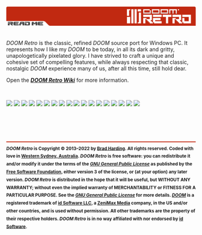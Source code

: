 ![](https://github.com/bradharding/www.doomretro.com/raw/master/readme.png)
<br>
<br>
<br>
*DOOM Retro* is the classic, refined *DOOM* source port for Windows PC. It represents how I like my *DOOM* to be today, in all its dark and gritty, unapologetically pixelated glory. I have strived to craft a unique and cohesive set of compelling features, while always respecting that classic, nostalgic *DOOM* experience many of us, after all this time, still hold dear.

Open the <b><i>[DOOM Retro Wiki](https://github.com/bradharding/doomretro/wiki)</i></b> for more information.

<br>

[![](https://img.shields.io/github/languages/top/bradharding/doomretro.svg)](https://github.com/bradharding/doomretro/search?l=c)
[![](https://img.shields.io/github/languages/code-size/bradharding/doomretro.svg)](https://github.com/bradharding/doomretro)
[![](https://img.shields.io/tokei/lines/github/bradharding/doomretro)](https://github.com/bradharding/doomretro)
[![](https://img.shields.io/github/workflow/status/bradharding/doomretro/build?logo=github&label=CI)](https://github.com/bradharding/doomretro/actions/workflows/build.yml)
[![](https://img.shields.io/lgtm/grade/cpp/g/bradharding/doomretro.svg?logo=lgtm&logoWidth=18)](https://lgtm.com/projects/g/bradharding/doomretro/context:cpp)
[![](https://img.shields.io/lgtm/alerts/g/bradharding/doomretro.svg?logo=lgtm&logoWidth=18)](https://lgtm.com/projects/g/bradharding/doomretro/alerts/)
[![](https://img.shields.io/github/license/bradharding/doomretro.svg?logo=gnu)](https://github.com/bradharding/doomretro/wiki/LICENSE)
[![](https://img.shields.io/github/release/bradharding/doomretro.svg)](https://github.com/bradharding/doomretro/releases/latest)
[![](https://img.shields.io/github/release-date/bradharding/doomretro.svg)](https://github.com/bradharding/doomretro/releases/latest)
[![](https://img.shields.io/github/downloads/bradharding/doomretro/latest/total.svg?label=downloads)](https://github.com/bradharding/doomretro/releases/latest)
[![](https://img.shields.io/github/downloads/bradharding/doomretro/total.svg?label=total%20downloads)](https://github.com/bradharding/doomretro/releases)
[![](https://img.shields.io/github/commit-activity/m/bradharding/doomretro.svg)](https://github.com/bradharding/doomretro/commits/master)
[![](https://img.shields.io/github/commits-since/bradharding/doomretro/latest.svg)](https://github.com/bradharding/doomretro/commits/master)
[![](https://img.shields.io/github/last-commit/bradharding/doomretro.svg)](https://github.com/bradharding/doomretro/commits/master)
[![](https://img.shields.io/github/stars/bradharding/doomretro.svg?logo=github)](https://github.com/bradharding/doomretro/stargazers)
[![](https://img.shields.io/twitter/follow/doomretro?style=flat&logo=twitter)](https://twitter.com/doomretro)
[![](https://img.shields.io/discord/485551763542245427?style=flat&logo=discord&label=discord)](http://discordapp.com/invite/jAfAyWG)
[![](https://img.shields.io/badge/donations-AU$333.72-<COLOR>?style=flat&logo=paypal&label=sponsors)](https://www.paypal.com/donate?business=8WGJ8VDFSVU7J&no_recurring=0&currency_code=AUD)

<br>
<br>
<br>

![](https://github.com/bradharding/www.doomretro.com/raw/master/wiki/bigdivider.png)
<sub><b>*DOOM Retro* is Copyright &copy; 2013&ndash;2022 by [Brad Harding](mailto:brad@doomretro.com). All rights reserved. Coded with love in [Western Sydney, Australia](https://goo.gl/maps/v2aEDEboVsqoetPt7). *DOOM Retro* is free software: you can redistribute it and/or modify it under the terms of the [*GNU General Public License*](https://github.com/bradharding/doomretro/wiki/LICENSE) as published by the [Free Software Foundation](https://www.fsf.org/), either version 3 of the license, or (at your option) any later version. *DOOM Retro* is distributed in the hope that it will be useful, but WITHOUT ANY WARRANTY; without even the implied warranty of MERCHANTABILITY or FITNESS FOR A PARTICULAR PURPOSE. See the [*GNU General Public License*](https://github.com/bradharding/doomretro/wiki/LICENSE) for more details. [*DOOM*](https://www.doom.com) is a registered trademark of [id Software LLC](https://www.idsoftware.com), a [ZeniMax Media](https://www.zenimax.com/) company, in the US and/or other countries, and is used without permission. All other trademarks are the property of their respective holders. *DOOM Retro* is in no way affiliated with nor endorsed by [id Software](https://www.idsoftware.com).</b></sub>
